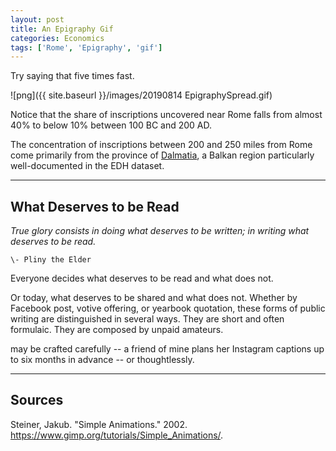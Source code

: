 ```yaml
---
layout: post
title: An Epigraphy Gif
categories: Economics
tags: ['Rome', 'Epigraphy', 'gif']
---
```


Try saying that five times fast.

![png]({{ site.baseurl }}/images/20190814 EpigraphySpread.gif)

Notice that the share of inscriptions uncovered near Rome falls from almost 40% to below 10% between 100 BC and 200 AD. 

The concentration of inscriptions between 200 and 250 miles from Rome come primarily from the province of [Dalmatia](https://en.wikipedia.org/wiki/Dalmatia_(Roman_province)), a Balkan region particularly well-documented in the EDH dataset.

---

## What Deserves to be Read

*True glory consists in doing what deserves to be written; in writing what deserves to be read.*

	\- Pliny the Elder
	
Everyone decides what deserves to be read and what does not. 

Or today, what deserves to be shared and what does not. Whether by Facebook post, votive offering, or yearbook quotation, these forms of public writing are distinguished in several ways. They are short and often formulaic. They are composed by unpaid amateurs. 

may be crafted carefully -- a friend of mine plans her Instagram captions up to six months in advance -- or thoughtlessly.

---

## Sources

Steiner, Jakub. "Simple Animations." 2002. <https://www.gimp.org/tutorials/Simple_Animations/>. 

